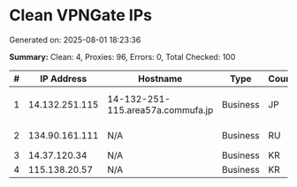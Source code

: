 # Clean VPNGate IPs
Generated on: 2025-08-01 18:23:36

**Summary:** Clean: 4, Proxies: 96, Errors: 0, Total Checked: 100

| # | IP Address | Hostname | Type | Country | Provider |
|---|------------|----------|------|---------|----------|
| 1 | 14.132.251.115 | 14-132-251-115.area57a.commufa.jp | Business | JP | Chubu Telecommunications Company, Inc. |
| 2 | 134.90.161.111 | N/A | Business | RU | E-Light-Telecom Ltd. |
| 3 | 14.37.120.34 | N/A | Business | KR | Korea Telecom |
| 4 | 115.138.20.57 | N/A | Business | KR | LG POWERCOMM |
